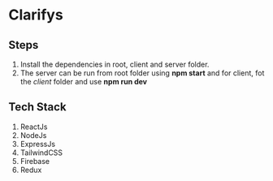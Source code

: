 # Clarifys

## Steps

1. Install the dependencies in root, client and server folder.
2. The server can be run from root folder using **npm start** and for client, fot the _client_ folder and use **npm run dev**

## Tech Stack

1. ReactJs
2. NodeJs
3. ExpressJs
4. TailwindCSS
5. Firebase
6. Redux

